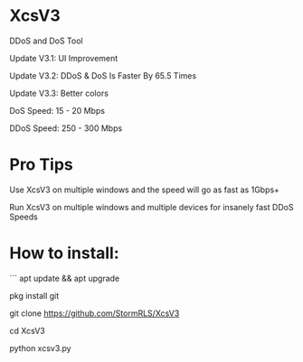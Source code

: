 # XcsV3
DDoS and DoS Tool

Update V3.1: UI Improvement

Update V3.2: DDoS & DoS Is Faster By 65.5 Times

Update V3.3: Better colors

DoS Speed: 15 - 20 Mbps

DDoS Speed: 250 - 300 Mbps

# Pro Tips
Use XcsV3 on multiple windows and the speed will go as fast as 1Gbps+

Run XcsV3 on multiple windows and multiple devices for insanely fast DDoS Speeds

# How to install:
 
​```
apt update && apt upgrade

pkg install git

git clone 
https://github.com/StormRLS/XcsV3

cd XcsV3

python xcsv3.py
```
